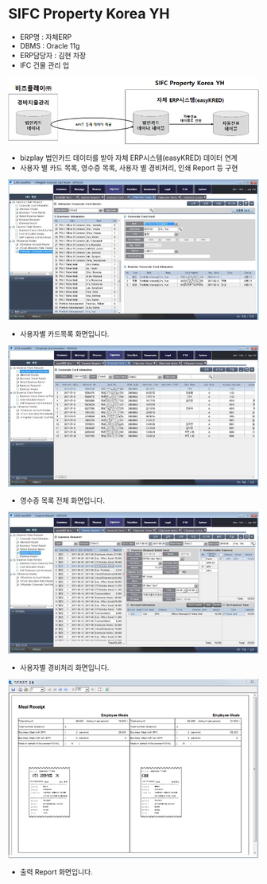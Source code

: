 # SIFC Property Korea YH

 - ERP명 : 자체ERP  
 - DBMS : Oracle 11g  
 - ERP담당자 : 김현 차장  
 - IFC 건물 관리 업

![\[&#xADF8;&#xB9BC;1\] &#xAD6C;&#xC131;&#xB3C4;](../../../../.gitbook/assets/image%20%2819%29.png)

 - bizplay 법인카드 데이터를 받아 자체 ERP시스템\(easyKRED\) 데이터 연계  
 - 사용자 별 카드 목록, 영수증 목록, 사용자 별 경비처리, 인쇄 Report 등 구현

![\[&#xADF8;&#xB9BC;2\] &#xC0AC;&#xC6A9;&#xC790;&#xBCC4; &#xCE74;&#xB4DC;&#xBAA9;&#xB85D; &#xD654;&#xBA74;](../../../../.gitbook/assets/image%20%28141%29.png)

 - 사용자별 카드목록 화면입니다.

![\[&#xADF8;&#xB9BC;3\] &#xC601;&#xC218;&#xC99D; &#xBAA9;&#xB85D; &#xD654;&#xBA74;](../../../../.gitbook/assets/image%20%28224%29.png)

 - 영수증 목록 전체 화면입니다.

![\[&#xADF8;&#xB9BC;4\] &#xC0AC;&#xC6A9;&#xC790;&#xBCC4; &#xACBD;&#xBE44;&#xCC98;&#xB9AC; &#xD654;&#xBA74;](../../../../.gitbook/assets/image%20%28131%29.png)

 - 사용자별 경비처리 화면입니다.

![\[&#xADF8;&#xB9BC;5\] &#xCD9C;&#xB825; Report](../../../../.gitbook/assets/image%20%2811%29.png)

 - 출력 Report 화면입니다.


